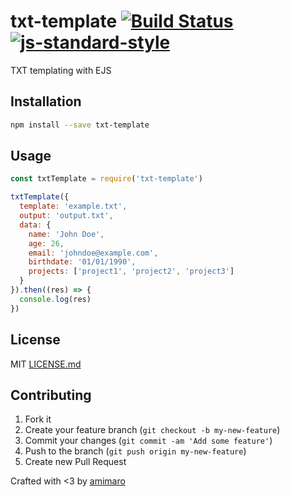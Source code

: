 # txt-template [![Build Status](https://secure.travis-ci.org/amimaro/txt-template.svg?branch=master)](https://travis-ci.org/amimaro/txt-template) [![js-standard-style](https://img.shields.io/badge/code%20style-standard-brightgreen.svg?style=flat)](https://github.com/feross/standard)

TXT templating with EJS

## Installation

```bash
npm install --save txt-template
```

## Usage

```javascript
const txtTemplate = require('txt-template')

txtTemplate({
  template: 'example.txt',
  output: 'output.txt',
  data: {
    name: 'John Doe',
    age: 26,
    email: 'johndoe@example.com',
    birthdate: '01/01/1990',
    projects: ['project1', 'project2', 'project3']
  }
}).then((res) => {
  console.log(res)
})

```

## License

MIT [LICENSE.md](LICENSE.md)

## Contributing

1. Fork it
2. Create your feature branch (`git checkout -b my-new-feature`)
3. Commit your changes (`git commit -am 'Add some feature'`)
4. Push to the branch (`git push origin my-new-feature`)
5. Create new Pull Request

Crafted with <3 by [amimaro](https://github.com/amimaro)
